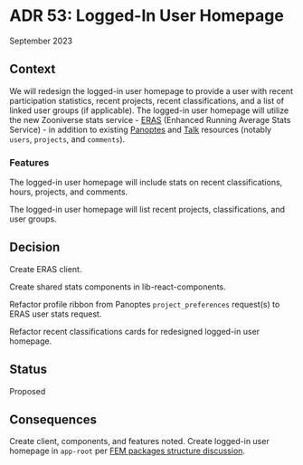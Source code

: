 # ADR 53: Logged-In User Homepage

September 2023

## Context

We will redesign the logged-in user homepage to provide a user with recent participation statistics, recent projects, recent classifications, and a list of linked user groups (if applicable). The logged-in user homepage will utilize the new Zooniverse stats service - [ERAS](https://github.com/zooniverse/eras) (Enhanced Running Average Stats Service) - in addition to existing [Panoptes](https://github.com/zooniverse/panoptes) and [Talk](https://github.com/zooniverse/talk-api) resources (notably `users`, `projects`, and `comments`).

### Features

The logged-in user homepage will include stats on recent classifications, hours, projects, and comments.

The logged-in user homepage will list recent projects, classifications, and user groups.

## Decision

Create ERAS client.

Create shared stats components in lib-react-components.

Refactor profile ribbon from Panoptes `project_preferences` request(s) to ERAS user stats request.

Refactor recent classifications cards for redesigned logged-in user homepage.

## Status

Proposed

## Consequences

Create client, components, and features noted. Create logged-in user homepage in `app-root` per [FEM packages structure discussion](https://github.com/zooniverse/front-end-monorepo/discussions/5089).
